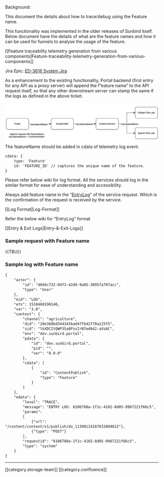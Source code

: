 Background:

This document the details about how to trace/debug using the Feature name. 



This functionality was implemented in the older releases of Sunbird itself. Below document have the details of what are the feature names and how it can be used for funnels to analyse the usage of the feature.

[[Feature traceability telemetry generation from various components|Feature-traceability-telemetry-generation-from-various-components]]



Jira Epic: [ED-3616 System Jira](https:///browse/ED-3616)



As a enhancement to the existing functionality, Portal backend (first entry for any API as a proxy server) will append the f”eature name” to the API request itself, so that any other downstream server can stamp the same if the logs as defined in the above ticket.

![image-20240510-070008.png](images/storage/image-20240510-070008.png)The featureName should be added in cdata of telemetry log event. 


```
cdata: {
    type: 'Feature'
    id: 'FEATURE_ID' // captures the unique name of the feature.
}
```
Please refer below wiki for log format. All the services should log in the similar format for ease of understanding and accessibility.

Always add feature name in the “[EntryLog](https://project-sunbird.atlassian.net/wiki/spaces/DEB/pages/1872396449/Entry+Exit+Logs)” of the service request. Which is the confirmation of the request is received by the service.

[[Log Format|Log-Format]]



Refer the below wiki for “EntryLog” format

[[Entry & Exit Logs|Entry-&-Exit-Logs]]


### Sample request with Feature name
{{TBU}}


### Sample log with Feature name

```
{
    "actor": { 
        "id": "469dc732-04f3-42d9-9a85-30957a797acc", 
        "type": "User" 
    },
    "eid": "LOG",
    "ets": 1518460198146,
    "ver": "3.0",
    "context": {
        "channel": "agriculture",
        "did": "28e360bd344343bad47fb42f70a125f5",
        "sid": "lkXDCItQWP35a8PzsIrN7ed642-aXsAC",
        "env": "dev.sunbird.portal",
        "pdata": {
            "id": "dev.sunbird.portal",
            "pid": "",
            "ver": "8.0.0"
        },
        "cdata": [
            {
                "id": "ContentPublish",
                "type": "Feature"
            }
        ]
    },
    "edata": {
        "level": "TRACE",
        "message": "ENTRY LOG: 6106780a-1f1c-4102-8d05-9967221f66c5",
        "params": 
        [   
            {"url": "/content/content/v1/publish/do_11390114187033804812"},
            {"type": "POST"}
        ],
        "requestid": "6106780a-1f1c-4102-8d05-9967221f66c5",
        "type": "system"
    } 
}
```






*****

[[category.storage-team]] 
[[category.confluence]] 
